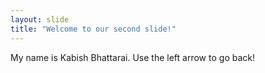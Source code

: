 ```yaml
---
layout: slide
title: "Welcome to our second slide!"
---
```

My name is Kabish Bhattarai.
Use the left arrow to go back!
